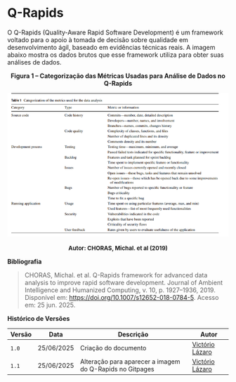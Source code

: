 # Q-Rapids

O Q-Rapids (Quality-Aware Rapid Software Development) é um framework voltado para o apoio à tomada de decisão sobre qualidade em desenvolvimento ágil, baseado em evidências técnicas reais. A imagem abaixo mostra os dados brutos que esse framework utiliza para obter suas análises de dados.

<center>

<a id="fig2">**Figura 1 – Categorização das Métricas Usadas para Análise de Dados no Q-Rapids**</a>

<img src="https://raw.githubusercontent.com/FCTE-Qualidade-de-Software-1/2025-1-T02-RADIA-PERLMAN/refs/heads/main/gitpages/docs/assets/tabela_metricas_qrapids.png">

<font size="2"><p style="text-align: center"><b>Autor: CHORAS, Michal. et al (2019)</b></p></font>

</center>



**Bibliografia**

> CHORAS, Michal. et al. Q-Rapids framework for advanced data analysis to improve rapid software development. Journal of Ambient Intelligence and Humanized Computing, v. 10, p. 1927–1936, 2019. Disponível em: https://doi.org/10.1007/s12652-018-0784-5. Acesso em: 25 jun. 2025. 
>

**Histórico de Versões**

| **Versão** | **Data**     | **Descrição**                     | **Autor**                                     |
|------------|--------------|-----------------------------------|-----------------------------------------------|
| `1.0`      | 25/06/2025   | Criação do documento  | [Victório Lázaro](https://github.com/Victor-oss) |
| `1.1`      | 25/06/2025   | Alteração para aparecer a imagem do Q-Rapids no Gitpages | [Victório Lázaro](https://github.com/Victor-oss) |